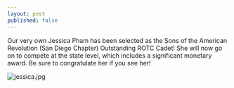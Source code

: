 ```yaml
---
layout: post
published: false
---
```

Our very own Jessica Pham has been selected as the Sons of the American Revolution (San Diego Chapter) Outstanding ROTC Cadet!  She will now go on to compete at the state level, which includes a significant monetary award. Be sure to congratulate her if you see her!

![jessica.jpg]({{site.baseurl}}/media/jessica.jpg)
